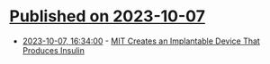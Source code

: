 # [Published on 2023-10-07](index.md)

* [2023-10-07, 16:34:00](https://science.slashdot.org/story/23/10/07/0547218/mit-creates-an-implantable-device-that-produces-insulin?utm_source=rss1.0mainlinkanon&utm_medium=feed) - [MIT Creates an Implantable Device That Produces Insulin](https://science.slashdot.org/story/23/10/07/0547218/mit-creates-an-implantable-device-that-produces-insulin?utm_source=rss1.0mainlinkanon&utm_medium=feed)

